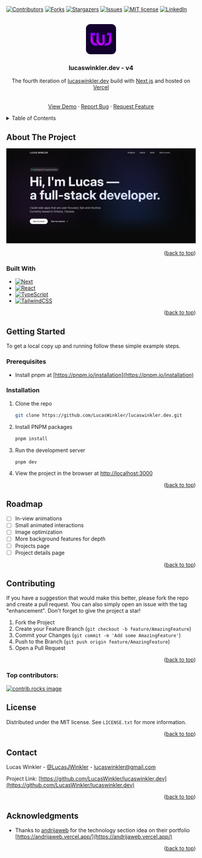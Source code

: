 <a id="readme-top"></a>

[![Contributors][contributors-shield]][contributors-url]
[![Forks][forks-shield]][forks-url]
[![Stargazers][stars-shield]][stars-url]
[![Issues][issues-shield]][issues-url]
[![MIT license][license-shield]][license-url]
[![LinkedIn][linkedin-shield]][linkedin-url]

<!-- PROJECT LOGO -->
<br />
<div align="center">
  <a href="https://github.com/LucasWinkler/lucaswinkler.dev">
    <img src="src/app/icon.svg" alt="Logo" width="80" height="80">
  </a>

<h3 align="center">lucaswinkler.dev - v4</h3>

  <p align="center">
    The fourth iteration of <a href="https://www.lucaswinkler.dev">lucaswinkler.dev</a> build with <a href="https://nextjs.org/">Next.js</a> and hosted on <a href="https://vercel.com">Vercel</a>
    <br />
    <br />
    <br />
    <a href="https://www.lucaswinkler.dev">View Demo</a>
    &middot;
    <a href="https://github.com/LucasWinkler/lucaswinkler.dev/issues/new?labels=bug&template=bug-report---.md">Report Bug</a>
    &middot;
    <a href="https://github.com/LucasWinkler/lucaswinkler.dev/issues/new?labels=enhancement&template=feature-request---.md">Request Feature</a>
  </p>
</div>

<!-- TABLE OF CONTENTS -->
<details>
  <summary>Table of Contents</summary>
  <ol>
    <li>
      <a href="#about-the-project">About The Project</a>
      <ul>
        <li><a href="#built-with">Built With</a></li>
      </ul>
    </li>
    <li>
      <a href="#getting-started">Getting Started</a>
      <ul>
        <li><a href="#prerequisites">Prerequisites</a></li>
        <li><a href="#installation">Installation</a></li>
      </ul>
    </li>
    <li><a href="#roadmap">Roadmap</a></li>
    <li><a href="#contributing">Contributing</a></li>
    <li><a href="#license">License</a></li>
    <li><a href="#contact">Contact</a></li>
    <li><a href="#acknowledgments">Acknowledgments</a></li>
  </ol>
</details>

<!-- ABOUT THE PROJECT -->

## About The Project

[![Lucas Winkler's Portfolio][product-screenshot]](https://www.lucaswinkler.dev)

<p align="right">(<a href="#readme-top">back to top</a>)</p>

### Built With

- [![Next][Next.js]][Next-url]
- [![React][React.js]][React-url]
- [![TypeScript][TypeScript]][TypeScript-url]
- [![TailwindCSS][TailwindCSS]][TailwindCSS-url]

<p align="right">(<a href="#readme-top">back to top</a>)</p>

<!-- GETTING STARTED -->

## Getting Started

To get a local copy up and running follow these simple example steps.

### Prerequisites

- Install pnpm at [https://pnpm.io/installation](https://pnpm.io/installation)

### Installation

1. Clone the repo
   ```sh
   git clone https://github.com/LucasWinkler/lucaswinkler.dev.git
   ```
2. Install PNPM packages
   ```sh
   pnpm install
   ```
3. Run the development server
   ```sh
   pnpm dev
   ```
4. View the project in the browser at [http://localhost:3000](http://localhost:3000)

<p align="right">(<a href="#readme-top">back to top</a>)</p>

<!-- ROADMAP -->

## Roadmap

- [ ] In-view animations
- [ ] Small animated interactions
- [ ] Image optimization
- [ ] More background features for depth
- [ ] Projects page
- [ ] Project details page

<p align="right">(<a href="#readme-top">back to top</a>)</p>

<!-- CONTRIBUTING -->

## Contributing

If you have a suggestion that would make this better, please fork the repo and create a pull request. You can also simply open an issue with the tag "enhancement".
Don't forget to give the project a star!

1. Fork the Project
2. Create your Feature Branch (`git checkout -b feature/AmazingFeature`)
3. Commit your Changes (`git commit -m 'Add some AmazingFeature'`)
4. Push to the Branch (`git push origin feature/AmazingFeature`)
5. Open a Pull Request

<p align="right">(<a href="#readme-top">back to top</a>)</p>

### Top contributors:

<a href="https://github.com/LucasWinkler/lucaswinkler.dev/graphs/contributors">
  <img src="https://contrib.rocks/image?repo=LucasWinkler/lucaswinkler.dev" alt="contrib.rocks image" />
</a>

<!-- LICENSE -->

## License

Distributed under the MIT license. See `LICENSE.txt` for more information.

<p align="right">(<a href="#readme-top">back to top</a>)</p>

<!-- CONTACT -->

## Contact

Lucas Winkler - [@LucasJWinkler](https://twitter.com/LucasJWinkler) - lucaswinkler@gmail.com

Project Link: [https://github.com/LucasWinkler/lucaswinkler.dev](https://github.com/LucasWinkler/lucaswinkler.dev)

<p align="right">(<a href="#readme-top">back to top</a>)</p>

<!-- ACKNOWLEDGMENTS -->

## Acknowledgments

- Thanks to [andrijaweb](https://github.com/andrijaweb) for the technology section idea on their portfolio [https://andrijaweb.vercel.app/](https://andrijaweb.vercel.app/)

<p align="right">(<a href="#readme-top">back to top</a>)</p>

[contributors-shield]: https://img.shields.io/github/contributors/LucasWinkler/lucaswinkler.dev.svg?style=for-the-badge
[contributors-url]: https://github.com/LucasWinkler/lucaswinkler.dev/graphs/contributors
[forks-shield]: https://img.shields.io/github/forks/LucasWinkler/lucaswinkler.dev.svg?style=for-the-badge
[forks-url]: https://github.com/LucasWinkler/lucaswinkler.dev/network/members
[stars-shield]: https://img.shields.io/github/stars/LucasWinkler/lucaswinkler.dev.svg?style=for-the-badge
[stars-url]: https://github.com/LucasWinkler/lucaswinkler.dev/stargazers
[issues-shield]: https://img.shields.io/github/issues/LucasWinkler/lucaswinkler.dev.svg?style=for-the-badge
[issues-url]: https://github.com/LucasWinkler/lucaswinkler.dev/issues
[license-shield]: https://img.shields.io/github/license/LucasWinkler/lucaswinkler.dev.svg?style=for-the-badge
[license-url]: https://github.com/LucasWinkler/lucaswinkler.dev/blob/master/LICENSE.txt
[linkedin-shield]: https://img.shields.io/badge/-LinkedIn-black.svg?style=for-the-badge&logo=linkedin&colorB=555
[linkedin-url]: https://linkedin.com/in/lucas-winkler
[product-screenshot]: public/og.png
[Next.js]: https://img.shields.io/badge/next.js-000000?style=for-the-badge&logo=nextdotjs&logoColor=white
[Next-url]: https://nextjs.org/
[React.js]: https://img.shields.io/badge/React-20232A?style=for-the-badge&logo=react&logoColor=61DAFB
[React-url]: https://reactjs.org/
[TailwindCSS]: https://img.shields.io/badge/Tailwind%20CSS-%2338B2AC.svg?logo=tailwind-css&logoColor=white
[TailwindCSS-url]: https://tailwindcss.com/
[TypeScript]: https://img.shields.io/badge/TypeScript-3178C6?logo=typescript&logoColor=fff
[TypeScript-url]: https://www.typescriptlang.org/
